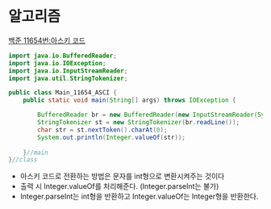 # 알고리즘
[백준 11654번:아스키 코드](https://www.acmicpc.net/problem/11654)
```java
import java.io.BufferedReader;
import java.io.IOException;
import java.io.InputStreamReader;
import java.util.StringTokenizer;

public class Main_11654_ASCI {
	public static void main(String[] args) throws IOException {

		BufferedReader br = new BufferedReader(new InputStreamReader(System.in));
		StringTokenizer st = new StringTokenizer(br.readLine());
		char str = st.nextToken().charAt(0);
		System.out.println(Integer.valueOf(str));
		
	}//main
}//class

```
- 아스키 코드로 전환하는 방법은 문자를 int형으로 변환시켜주는 것이다
- 출력 시 Integer.valueOf를 처리해준다. (Integer.parseInt는 불가)
- Integer.parseInt는 int형을 반환하고 Integer.valueOf는 Integer형을 반환한다.


